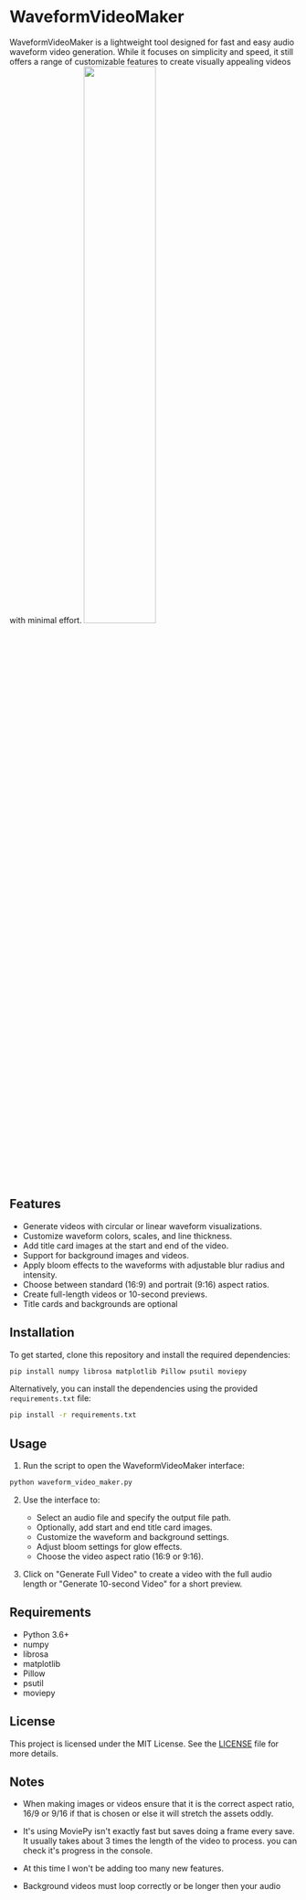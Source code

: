 
# WaveformVideoMaker

WaveformVideoMaker is a lightweight tool designed for fast and easy audio waveform video generation. While it focuses on simplicity and speed, it still offers a range of customizable features to create visually appealing videos with minimal effort.
<img src="https://github.com/user-attachments/assets/6af4c296-6226-4967-97ec-000210598b2a" width="50%">

## Features

- Generate videos with circular or linear waveform visualizations.
- Customize waveform colors, scales, and line thickness.
- Add title card images at the start and end of the video.
- Support for background images and videos.
- Apply bloom effects to the waveforms with adjustable blur radius and intensity.
- Choose between standard (16:9) and portrait (9:16) aspect ratios.
- Create full-length videos or 10-second previews.
- Title cards and backgrounds are optional

## Installation

To get started, clone this repository and install the required dependencies:

```bash
pip install numpy librosa matplotlib Pillow psutil moviepy
```

Alternatively, you can install the dependencies using the provided `requirements.txt` file:

```bash
pip install -r requirements.txt
```

## Usage

1. Run the script to open the WaveformVideoMaker interface:

```bash
python waveform_video_maker.py
```

2. Use the interface to:
   - Select an audio file and specify the output file path.
   - Optionally, add start and end title card images.
   - Customize the waveform and background settings.
   - Adjust bloom settings for glow effects.
   - Choose the video aspect ratio (16:9 or 9:16).

3. Click on "Generate Full Video" to create a video with the full audio length or "Generate 10-second Video" for a short preview.

## Requirements

- Python 3.6+
- numpy
- librosa
- matplotlib
- Pillow
- psutil
- moviepy

## License

This project is licensed under the MIT License. See the [LICENSE](LICENSE) file for more details.

## Notes

- When making images or videos ensure that it is the correct aspect ratio, 16/9 or 9/16 if that is chosen or else it will stretch the assets oddly.

- It's using MoviePy isn't exactly fast but saves doing a frame every save. It usually takes about 3 times the length of the video to process. you can check it's progress in the console.

- At this time I won't be adding too many new features. 

- Background videos must loop correctly or be longer then your audio


